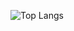 ![Top Langs](https://github-readme-stats.vercel.app/api/top-langs/?username=d-carranza&exclude=HTML&langs_count=5&theme=buefy&layout=compact)
